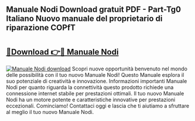 ## Manuale Nodi Download gratuit PDF - Part-Tg0 Italiano Nuovo manuale del proprietario di riparazione COPfT

# <h2><a href="http://dfesc8p.blite.top/?on=Manuale+Nodi">🔗Download 👉🔴 Manuale Nodi</a></h2>

[![Manuale Nodi download](https://i.imgur.com/lujVjoI.png)](http://dfesc8p.blite.top/?on=Manuale+Nodi)
Scopri nuove opportunità benvenuto nel mondo delle possibilità con il tuo nuovo Manuale Nodi! Questo Manuale esplora il suo potenziale di creatività e innovazione. Informazioni importanti Manuale Nodi per quanto riguarda la connettività questo prodotto richiede una connessione internet stabile per prestazioni ottimali. Il tuo nuovo Manuale Nodi ha un motore potente e caratteristiche innovative per prestazioni eccezionali. Cominciamo! Contattaci oggi e lascia che ti aiutiamo a sfruttare al meglio il tuo nuovo Manuale Nodi.
